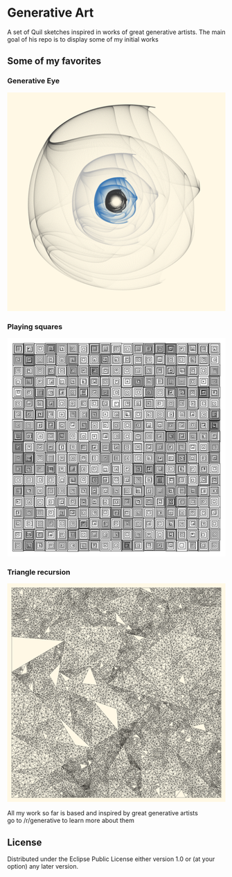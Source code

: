 # Generative Art

A set of Quil sketches inspired in works of great generative artists. The main goal of his repo is to display some of my initial works

## Some of my favorites

### Generative Eye
![eye](https://raw.githubusercontent.com/avillega/generative-art/master/results/variations-1538870916255.png)

### Playing squares
![squares](https://raw.githubusercontent.com/avillega/generative-art/master/results/playing-squares.png)

### Triangle recursion
![triangles](https://raw.githubusercontent.com/avillega/generative-art/master/results/aesthetically-pleasing-recursion.png)

All my work so far is based and inspired by great generative artists   
go to /r/generative to learn more about them

## License

Distributed under the Eclipse Public License either version 1.0 or (at
your option) any later version.
